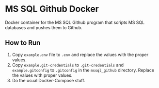 # MS SQL Github Docker

Docker container for the MS SQL Github program that scripts MS SQL databases
and pushes them to Github.

## How to Run

1. Copy `example.env` file to `.env` and replace the values with the proper values.
2. Copy `example.git-credentials` to `.git-credentials` and `example.gitconfig` to `.gitconfig` in the `mssql_github` directory.  Replace the values with proper values.
3. Do the usual Docker-Compose stuff.
